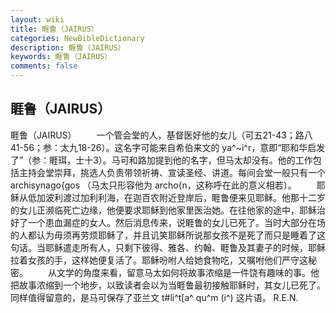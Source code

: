 ```yaml
---
layout: wiki
title: 睚鲁（JAIRUS）
categories: NewBibleDictionary
description: 睚鲁（JAIRUS）
keywords: 睚鲁（JAIRUS）
comments: false
---
```


## 睚鲁（JAIRUS）



睚鲁（JAIRUS）
　　一个管会堂的人，基督医好他的女儿（可五21-43；路八41-56；参：太九18-26）。这名字可能来自希伯来文的 ya^~i^r，意即“耶和华启发了”（参：睚珥，士十3）。马可和路加提到他的名字，但马太却没有。他的工作包括主持会堂崇拜，挑选人负责带领祈祷、宣读圣经、讲道。每间会堂一般只有一个 archisynago{gos （马太只形容他为 archo{n，这称呼在此的意义相若）。
　　耶稣从低加波利渡过加利利海，在迦百农附近登岸后，睚鲁便来见耶稣。他那十二岁的女儿正濒临死亡边缘，他便要求耶稣到他家里医治她。在往他家的途中，耶稣治好了一个患血漏症的女人。然后消息传来，说睚鲁的女儿已死了。当时大部分在场的人都认为毋须再劳烦耶稣了，并且讥笑耶稣所说那女孩不是死了而只是睡着了这句话。当耶稣遣走所有人，只剩下彼得、雅各、约翰、睚鲁及其妻子的时候，耶稣拉着女孩的手，这样她便复活了。耶稣吩咐人给她食物吃，又嘱咐他们严守这秘密。
　　从文学的角度来看，留意马太如何将故事浓缩是一件饶有趣味的事。他把故事浓缩到一个地步，以致读者会以为当睚鲁最初接触耶稣时，其女儿已死了。同样值得留意的，是马可保存了亚兰文 t#li^t[a^ qu^m (i^) 这片语。
R.E.N.




